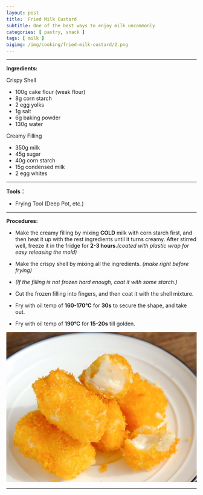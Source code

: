 ```yaml
---
layout: post
title:  Fried Milk Custard
subtitle: One of the best ways to enjoy milk uncommonly
categories: [ pastry, snack ]
tags: [ milk ]
bigimg: /img/cooking/fried-milk-custard/2.png
---
```


---

**Ingredients:**

Crispy Shell
- 100g cake flour (weak flour)
- 8g corn starch
- 2 egg yolks
- 1g salt
- 6g baking powder
- 130g water

Creamy Filling
- 350g milk
- 45g sugar
- 40g corn starch
- 15g condensed milk
- 2 egg whites

---

**Tools：**

- Frying Tool (Deep Pot, etc.)

---

**Procedures:**

- Make the creamy filling by mixing **COLD** milk with corn starch first, and then heat it up with the rest ingredients until it turns creamy. After stirred well, freeze it in the fridge for **2-3 hours**.*(coated with plastic wrap for easy releasing the mold)*

- Make the crispy shell by mixing all the ingredients. *(make right before frying)*

- *(If the filling is not frozen hard enough, coat it with some starch.)*

- Cut the frozen filling into fingers, and then coat it with the shell mixture.

- Fry with oil temp of **160-170°C** for **30s** to secure the shape, and take out.

- Fry with oil temp of **190°C** for **15-20s** till golden.

![Done](/img/cooking/fried-milk-custard/1.jpg)

---